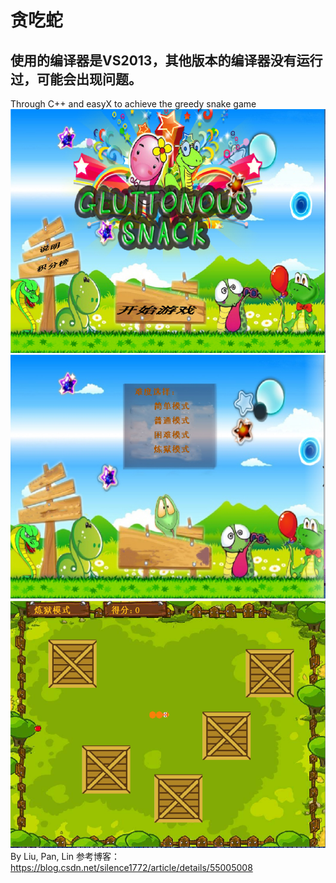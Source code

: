 # 贪吃蛇  
使用的编译器是VS2013，其他版本的编译器没有运行过，可能会出现问题。 
--
Through C++ and easyX to achieve the greedy snake game
![images](https://github.com/Retonliu/GreedySnake/blob/master/image/kaishijiemian.png)
![images](https://github.com/Retonliu/GreedySnake/blob/master/image/xuanzejiemian.png)
![images](https://github.com/Retonliu/GreedySnake/blob/master/image/youxijiemian.png)
By Liu, Pan, Lin
参考博客：https://blog.csdn.net/silence1772/article/details/55005008

